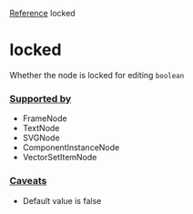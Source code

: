 [Reference](https://www.framer.com/developers/reference)
locked
# locked
Whether the node is locked for editing
`boolean`
### [Supported by](https://www.framer.com/developers/reference/plugins-traits-locked#supported-by)
  * FrameNode
  * TextNode
  * SVGNode
  * ComponentInstanceNode
  * VectorSetItemNode


### [Caveats](https://www.framer.com/developers/reference/plugins-traits-locked#caveats)
  * Default value is false



